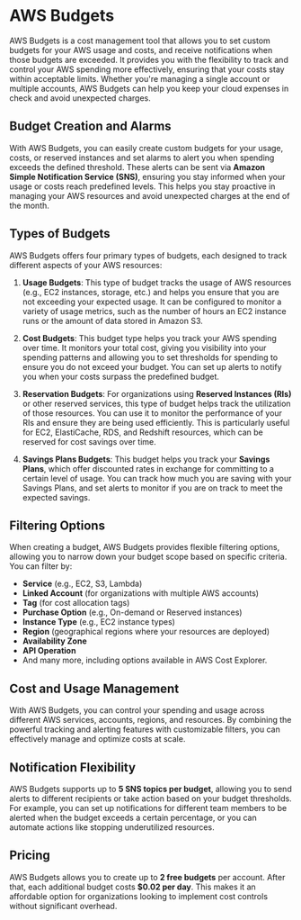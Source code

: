 # AWS Budgets

AWS Budgets is a cost management tool that allows you to set custom budgets for your AWS usage and costs, and receive notifications when those budgets are exceeded. It provides you with the flexibility to track and control your AWS spending more effectively, ensuring that your costs stay within acceptable limits. Whether you're managing a single account or multiple accounts, AWS Budgets can help you keep your cloud expenses in check and avoid unexpected charges.

## Budget Creation and Alarms

With AWS Budgets, you can easily create custom budgets for your usage, costs, or reserved instances and set alarms to alert you when spending exceeds the defined threshold. These alerts can be sent via **Amazon Simple Notification Service (SNS)**, ensuring you stay informed when your usage or costs reach predefined levels. This helps you stay proactive in managing your AWS resources and avoid unexpected charges at the end of the month.

## Types of Budgets

AWS Budgets offers four primary types of budgets, each designed to track different aspects of your AWS resources:

1. **Usage Budgets**: This type of budget tracks the usage of AWS resources (e.g., EC2 instances, storage, etc.) and helps you ensure that you are not exceeding your expected usage. It can be configured to monitor a variety of usage metrics, such as the number of hours an EC2 instance runs or the amount of data stored in Amazon S3.

2. **Cost Budgets**: This budget type helps you track your AWS spending over time. It monitors your total cost, giving you visibility into your spending patterns and allowing you to set thresholds for spending to ensure you do not exceed your budget. You can set up alerts to notify you when your costs surpass the predefined budget.

3. **Reservation Budgets**: For organizations using **Reserved Instances (RIs)** or other reserved services, this type of budget helps track the utilization of those resources. You can use it to monitor the performance of your RIs and ensure they are being used efficiently. This is particularly useful for EC2, ElastiCache, RDS, and Redshift resources, which can be reserved for cost savings over time.

4. **Savings Plans Budgets**: This budget helps you track your **Savings Plans**, which offer discounted rates in exchange for committing to a certain level of usage. You can track how much you are saving with your Savings Plans, and set alerts to monitor if you are on track to meet the expected savings.

## Filtering Options

When creating a budget, AWS Budgets provides flexible filtering options, allowing you to narrow down your budget scope based on specific criteria. You can filter by:

- **Service** (e.g., EC2, S3, Lambda)
- **Linked Account** (for organizations with multiple AWS accounts)
- **Tag** (for cost allocation tags)
- **Purchase Option** (e.g., On-demand or Reserved instances)
- **Instance Type** (e.g., EC2 instance types)
- **Region** (geographical regions where your resources are deployed)
- **Availability Zone**
- **API Operation**
- And many more, including options available in AWS Cost Explorer.

## Cost and Usage Management

With AWS Budgets, you can control your spending and usage across different AWS services, accounts, regions, and resources. By combining the powerful tracking and alerting features with customizable filters, you can effectively manage and optimize costs at scale.

## Notification Flexibility

AWS Budgets supports up to **5 SNS topics per budget**, allowing you to send alerts to different recipients or take action based on your budget thresholds. For example, you can set up notifications for different team members to be alerted when the budget exceeds a certain percentage, or you can automate actions like stopping underutilized resources.

## Pricing

AWS Budgets allows you to create up to **2 free budgets** per account. After that, each additional budget costs **$0.02 per day**. This makes it an affordable option for organizations looking to implement cost controls without significant overhead.

